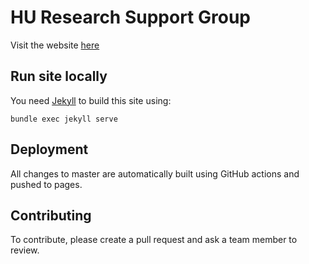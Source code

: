 # HU Research Support Group

Visit the website [here](https://uashogeschoolutrecht.github.io/Data-Science-Pool/)

## Run site locally

You need [Jekyll](https://jekyllrb.com/) to build this site using:

```shell
bundle exec jekyll serve
```

## Deployment

All changes to master are automatically built using GitHub actions and pushed to pages.

## Contributing

To contribute, please create a pull request and ask a team member to review.
